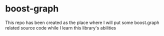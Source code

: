 # boost-graph
This repo has been created as the place where I will put some boost.graph related source code while I learn this library's abilities
